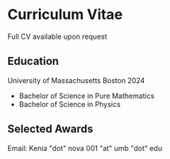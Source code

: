 # Curriculum Vitae
Full CV available upon request
## Education
University of Massachusetts Boston 2024
- Bachelor of Science in Pure Mathematics
- Bachelor of Science in Physics 

## Selected Awards



Email: Kenia "dot" nova 001 "at" umb "dot" edu
